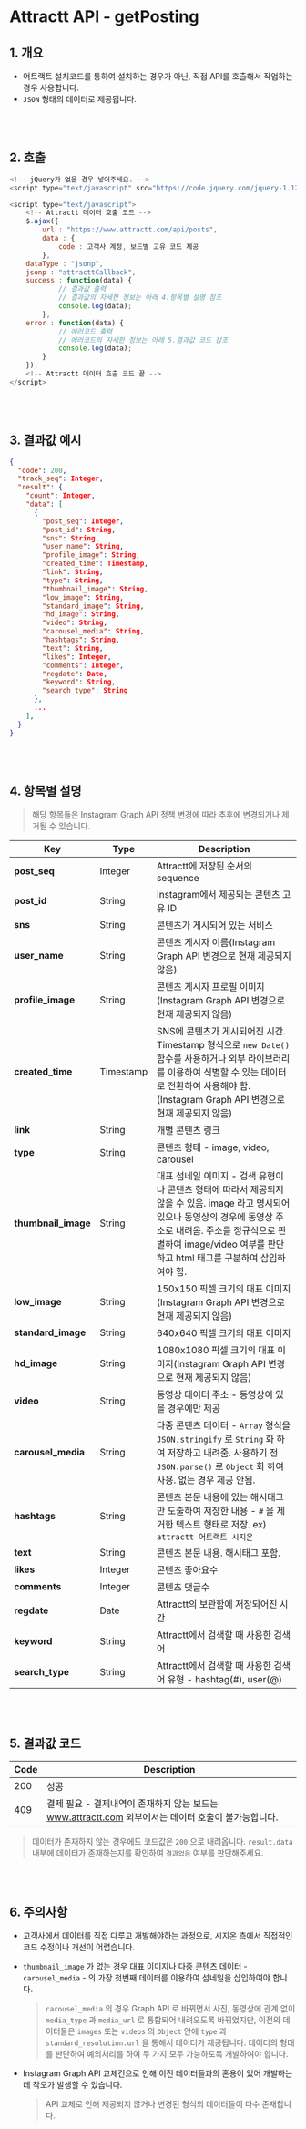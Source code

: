 # Attractt API - getPosting

## 1. 개요

- 어트랙트 설치코드를 통하여 설치하는 경우가 아닌, 직접 API를 호출해서 작업하는 경우 사용합니다.
- `JSON` 형태의 데이터로 제공됩니다.

<br>
<br>

## 2. 호출

```javascript
<!-- jQuery가 없을 경우 넣어주세요. -->
<script type="text/javascript" src="https://code.jquery.com/jquery-1.12.4.min.js"></script>

<script type="text/javascript">
    <!-- Attractt 데이터 호출 코드 -->
    $.ajax({
        url : "https://www.attractt.com/api/posts",
        data : {
            code : 고객사 계정, 보드별 고유 코드 제공
        },
	dataType : "jsonp",
	jsonp : "attracttCallback",
	success : function(data) {
            // 결과값 출력
            // 결과값의 자세한 정보는 아래 4.항목별 설명 참조
            console.log(data);
        },
	error : function(data) {
            // 에러코드 출력
            // 에러코드의 자세한 정보는 아래 5.결과값 코드 참조
            console.log(data);
        }
    });
    <!-- Attractt 데이터 호출 코드 끝 -->
</script>
```

<br>
<br>

## 3. 결과값 예시

```json
{
  "code": 200,
  "track_seq": Integer,
  "result": {  
    "count": Integer,
    "data": [
      {
      	"post_seq": Integer,
        "post_id": String,
        "sns": String,
        "user_name": String,
        "profile_image": String,
        "created_time": Timestamp,
        "link": String,
        "type": String,
        "thumbnail_image": String,
        "low_image": String,
        "standard_image": String,
        "hd_image": String,
        "video": String,
        "carousel_media": String,
        "hashtags": String,
        "text": String,
        "likes": Integer,
        "comments": Integer,
        "regdate": Date,
        "keyword": String,
        "search_type": String
      },
      ...
    ],
  }
}
```

<br>
<br>

## 4. 항목별 설명

> 해당 항목들은 Instagram Graph API 정책 변경에 따라 추후에 변경되거나 제거될 수 있습니다. 

| Key                 | Type      | Description                                                  |
| ------------------- | --------- | ------------------------------------------------------------ |
| **post_seq**        | Integer   | Attractt에 저장된 순서의 sequence                            |
| **post_id**         | String    | Instagram에서 제공되는 콘텐츠 고유 ID                        |
| **sns**             | String    | 콘텐츠가 게시되어 있는 서비스                                |
| **user_name**       | String    | 콘텐츠 게시자 이름(Instagram Graph API 변경으로 현재 제공되지 않음) |
| **profile_image**   | String    | 콘텐츠 게시자 프로필 이미지(Instagram Graph API 변경으로 현재 제공되지 않음) |
| **created_time**    | Timestamp | SNS에 콘텐츠가 게시되어진 시간. Timestamp 형식으로 `new Date()` 함수를 사용하거나 외부 라이브러리를 이용하여 식별할 수 있는 데이터로 전환하여 사용해야 함.(Instagram Graph API 변경으로 현재 제공되지 않음) |
| **link**            | String    | 개별 콘텐츠 링크                                             |
| **type**            | String    | 콘텐츠 형태 - image, video, carousel                         |
| **thumbnail_image** | String    | 대표 섬네일 이미지 - 검색 유형이나 콘텐츠 형태에 따라서 제공되지 않을 수 있음. image 라고 명시되어 있으나 동영상의 경우에 동영상 주소로 내려옴. 주소를 정규식으로 판별하여 image/video 여부를 판단하고 html 태그를 구분하여 삽입하여야 함. |
| **low_image**       | String    | 150x150 픽셀 크기의 대표 이미지(Instagram Graph API 변경으로 현재 제공되지 않음) |
| **standard_image**  | String    | 640x640 픽셀 크기의 대표 이미지                              |
| **hd_image**        | String    | 1080x1080 픽셀 크기의 대표 이미지(Instagram Graph API 변경으로 현재 제공되지 않음) |
| **video**           | String    | 동영상 데이터 주소 - 동영상이 있을 경우에만 제공             |
| **carousel_media**  | String    | 다중 콘텐츠 데이터 - `Array` 형식을 `JSON.stringify` 로 `String` 화 하여 저장하고 내려줌. 사용하기 전 `JSON.parse()` 로 `Object` 화 하여 사용. 없는 경우 제공 안됨. |
| **hashtags**        | String    | 콘텐츠 본문 내용에 있는 해시태그만 도출하여 저장한 내용 - `#` 을 제거한 텍스트 형태로 저장. ex) `attractt 어트랙트 시지온` |
| **text**            | String    | 콘텐츠 본문 내용. 해시태그 포함.                             |
| **likes**           | Integer   | 콘텐츠 좋아요수                                              |
| **comments**        | Integer   | 콘텐츠 댓글수                                                |
| **regdate**         | Date      | Attractt의 보관함에 저장되어진 시간                          |
| **keyword**         | String    | Attractt에서 검색할 때 사용한 검색어                         |
| **search_type**     | String    | Attractt에서 검색할 때 사용한 검색어 유형 - hashtag(#), user(@) |

<br>
<br>

## 5. 결과값 코드

| Code | Description                                                  |
| ---- | ------------------------------------------------------------ |
| 200  | 성공                                                         |
| 409  | 결제 필요 - 결제내역이 존재하지 않는 보드는 www.attractt.com 외부에서는 데이터 호출이 불가능합니다. |

> 데이터가 존재하지 않는 경우에도 코드값은 `200` 으로 내려옵니다. `result.data` 내부에 데이터가 존재하는지를 확인하여 `결과없음` 여부를 판단해주세요.

<br>

<br>

## 6. 주의사항

- 고객사에서 데이터를 직접 다루고 개발해야하는 과정으로, 시지온 측에서 직접적인 코드 수정이나 개선이 어렵습니다.

- `thumbnail_image` 가 없는 경우 대표 이미지나 다중 콘텐츠 데이터 - `carousel_media` - 의 가장 첫번째 데이터를 이용하여 섬네일을 삽입하여야 합니다.

  > `carousel_media` 의 경우 Graph API 로 바뀌면서 사진, 동영상에 관계 없이 `media_type` 과 `media_url` 로 통합되어 내려오도록 바뀌었지만, 이전의 데이터들은 `images` 또는 `videos` 의 `Object` 안에 `type` 과 `standard_resolution.url` 을 통해서 데이터가 제공됩니다. 데이터의 형태를 판단하여 예외처리를 하여 두 가지 모두 가능하도록 개발하여야 합니다. 

- Instagram Graph API 교체건으로 인해 이전 데이터들과의 혼용이 있어 개발하는데 착오가 발생할 수 있습니다.

  > API 교체로 인해 제공되지 않거나 변경된 형식의 데이터들이 다수 존재합니다.
